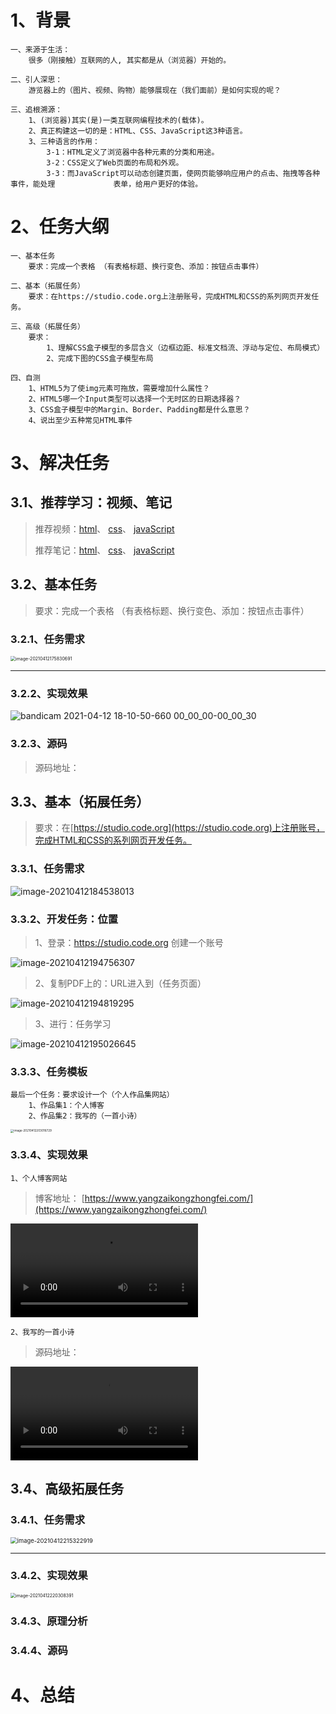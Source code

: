 # 1、背景

~~~
一、来源于生活：
	很多（刚接触）互联⽹的⼈, 其实都是从（浏览器）开始的。

二、引人深思：
	游览器上的（图片、视频、购物）能够展现在（我们面前）是如何实现的呢？
	
三、追根溯源：
	1、(浏览器)其实(是)⼀类互联⽹编程技术的(载体)。
	2、真正构建这一切的是：HTML、CSS、JavaScript这3种语言。
	3、三种语言的作用：
		3-1：HTML定义了浏览器中各种元素的分类和⽤途。
		3-2：CSS定义了Web⻚⾯的布局和外观。
		3-3：⽽JavaScript可以动态创建⻚⾯，使⽹⻚能够响应⽤户的点击、拖拽等各种事件，能处理			 表单，给⽤户更好的体验。
~~~



# 2、任务大纲

~~~
一、基本任务
	要求：完成一个表格 （有表格标题、换行变色、添加：按钮点击事件）

二、基本（拓展任务）
	要求：在https://studio.code.org上注册账号，完成HTML和CSS的系列⽹⻚开发任务。

三、高级（拓展任务）
	要求：
		1、理解CSS盒⼦模型的多层含义（边框边距、标准⽂档流、浮动与定位、布局模式）
        2、完成下图的CSS盒⼦模型布局
        
四、自测
	1、HTML5为了使img元素可拖放，需要增加什么属性？
	2、HTML5哪⼀个Input类型可以选择⼀个⽆时区的⽇期选择器？
	3、CSS盒⼦模型中的Margin、Border、Padding都是什么意思？
	4、说出⾄少五种常⻅HTML事件
~~~



# 3、解决任务

## 3.1、推荐学习：视频、笔记

>  推荐视频：[html](https://www.bilibili.com/video/BV1x4411V75C)、 [css](https://www.bilibili.com/video/BV1YJ411a7dy)、 [javaScript](https://www.bilibili.com/video/BV1JJ41177di)
>
> 推荐笔记：[html](https://blog.csdn.net/weixin_44537669/article/details/115407632)、 [css](https://blog.csdn.net/weixin_44537669/article/details/115407658)、 [javaScript](https://blog.csdn.net/weixin_44537669/article/details/115407671)



## 3.2、基本任务

> 要求：完成一个表格 （有表格标题、换行变色、添加：按钮点击事件）

### 3.2.1、任务需求

<img src="https://gitee.com/sheep-are-flying-in-the-sky/my-picture/raw/master/picture9/image-20210412175830691.png" alt="image-20210412175830691" style="zoom: 50%;" />

---

### 3.2.2、实现效果

![bandicam 2021-04-12 18-10-50-660 00_00_00-00_00_30](https://gitee.com/sheep-are-flying-in-the-sky/my-picture/raw/master/picture9/bandicam%202021-04-12%2018-10-50-660%2000_00_00-00_00_30.gif)



### 3.2.3、源码

> 源码地址：



## 3.3、基本（拓展任务）

> 要求：在[https://studio.code.org](https://studio.code.org)上注册账号，完成HTML和CSS的系列⽹⻚开发任务。



### 3.3.1、任务需求

![image-20210412184538013](https://gitee.com/sheep-are-flying-in-the-sky/my-picture/raw/master/picture9/image-20210412184538013.png)



### 3.3.2、开发任务：位置

> 1、登录：https://studio.code.org 创建一个账号

![image-20210412194756307](https://gitee.com/sheep-are-flying-in-the-sky/my-picture/raw/master/picture9/image-20210412194756307.png)



> 2、复制PDF上的：URL进入到（任务页面）

![image-20210412194819295](https://gitee.com/sheep-are-flying-in-the-sky/my-picture/raw/master/picture9/image-20210412194819295.png)



> 3、进行：任务学习

![image-20210412195026645](https://gitee.com/sheep-are-flying-in-the-sky/my-picture/raw/master/picture9/image-20210412195026645.png)



### 3.3.3、任务模板

~~~
最后一个任务：要求设计一个（个人作品集网站）
	1、作品集1：个人博客     
	2、作品集2：我写的（一首小诗）
~~~



<img src="https://gitee.com/sheep-are-flying-in-the-sky/my-picture/raw/master/picture9/image-20210412203016729.png" alt="image-20210412203016729" style="zoom: 33%;" />



### 3.3.4、实现效果

`1、个人博客网站`

> 博客地址： [https://www.yangzaikongzhongfei.com/](https://www.yangzaikongzhongfei.com/)

<video src="C:\Users\Lenovo\Desktop\bandicam 2021-04-12 20-44-15-891.mp4"></video>



`2、我写的一首小诗`

> 源码地址：

<video src="C:\Users\Lenovo\Desktop\学习内容\视频\bandicam 2021-04-12 21-06-23-862.mp4"></video>





## 3.4、高级拓展任务

### 3.4.1、任务需求

<img src="https://gitee.com/sheep-are-flying-in-the-sky/my-picture/raw/master/picture9/image-20210412215322919.png" alt="image-20210412215322919" style="zoom: 67%;" />

---



### 3.4.2、实现效果

<img src="https://gitee.com/sheep-are-flying-in-the-sky/my-picture/raw/master/picture9/image-20210412220308391.png" alt="image-20210412220308391" style="zoom:50%;" />



### 3.4.3、原理分析

> 





### 3.4.4、源码

> 







# 4、总结

